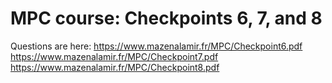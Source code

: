 # MPC course: Checkpoints 6, 7, and 8
Questions are here: 
https://www.mazenalamir.fr/MPC/Checkpoint6.pdf
https://www.mazenalamir.fr/MPC/Checkpoint7.pdf
https://www.mazenalamir.fr/MPC/Checkpoint8.pdf
